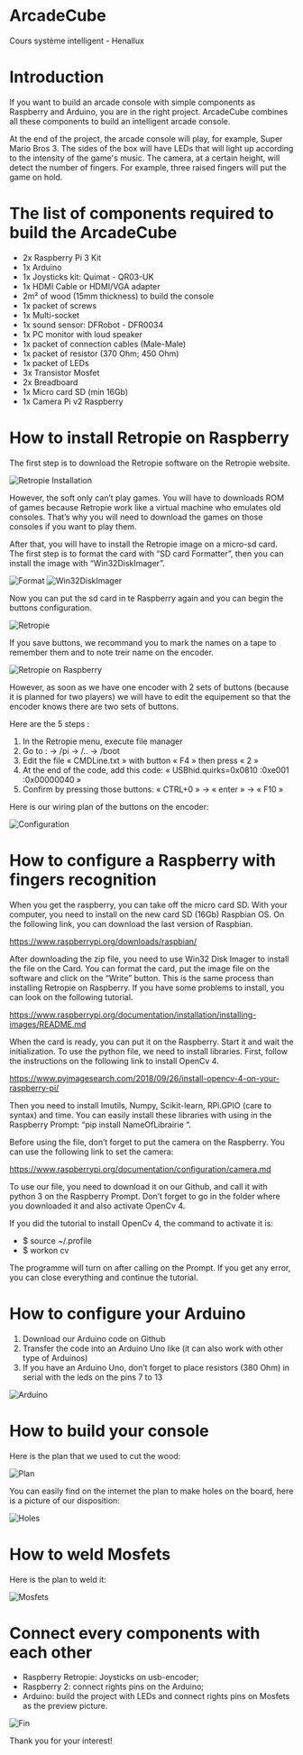 # ArcadeCube
Cours système intelligent - Henallux

# Introduction

If you want to build an arcade console with simple components as Raspberry and Arduino, you are in the right project. ArcadeCube combines all these components to build an intelligent arcade console. 

At the end of the project, the arcade console will play, for example, Super Mario Bros 3. The sides of the box will have LEDs that will light up according to the intensity of the game's music. The camera, at a certain height, will detect the number of fingers. For example, three raised fingers will put the game on hold.

# The list of components required to build the ArcadeCube

- 2x Raspberry Pi 3 Kit
- 1x Arduino 
- 1x Joysticks kit: Quimat - QR03-UK
- 1x HDMI Cable or HDMI/VGA adapter 
- 2m² of wood (15mm thickness) to build the console
- 1x packet of screws
- 1x Multi-socket
- 1x sound sensor: DFRobot - DFR0034
- 1x PC monitor with loud speaker
- 1x packet of connection cables (Male-Male)
- 1x packet of resistor (370 Ohm; 450 Ohm)
- 1x packet of LEDs
- 3x Transistor Mosfet
- 2x Breadboard
- 1x Micro card SD (min 16Gb)
- 1x Camera Pi v2 Raspberry

# How to install Retropie on Raspberry

The first step is to download the Retropie software on the Retropie website.

![Retropie Installation](ReadMe%20Image/1.png)

However, the soft only can’t play games. 
You will have to downloads ROM of games because Retropie work like a virtual machine who emulates old consoles.
That’s why you will need to download the games on those consoles if you want to play them.

After that, you will have to install the Retropie image on a micro-sd card. The first step is to format the card with “SD card Formatter”, then you can install the image with “Win32DiskImager”.

![Format](ReadMe%20Image/2.png) ![Win32DiskImager](ReadMe%20Image/3.png)

Now you can put the sd card in te Raspberry again and you can begin the buttons configuration.

![Retropie](ReadMe%20Image/4.jpg)

If you save buttons, we recommand you to mark the names on a tape to remember them and to note treir name on the encoder.

![Retropie on Raspberry](ReadMe%20Image/5.jpg)

However, as soon as we have one encoder with 2 sets of buttons (because it is planned for two players) we will have to edit the equipement so that the encoder knows there are two sets of buttons.

Here are the 5 steps :
1. In the Retropie menu, execute file manager
2. Go to :     → /pi       → /..      → /boot
3. Edit the file « CMDLine.txt » with button « F4 » then press « 2 »
4. At the end of the code, add this code: « USBhid.quirks=0x0810 :0xe001 :0x00000040 »
5. Confirm by pressing those buttons: « CTRL+0 » → « enter » → « F10 »

Here is our wiring plan of the buttons on the encoder:

![Configuration](ReadMe%20Image/6.PNG)

# How to configure a Raspberry with fingers recognition 

When you get the raspberry, you can take off the micro card SD. With your computer, you need to install on the new card SD (16Gb) Raspbian OS. On the following link, you can download the last version of Raspbian.

https://www.raspberrypi.org/downloads/raspbian/

After downloading the zip file, you need to use Win32 Disk Imager to install the file on the Card. You can format the card, put the image file on the software and click on the “Write” button. This is the same process than installing Retropie on Raspberry. If you have some problems to install, you can look on the following tutorial.

https://www.raspberrypi.org/documentation/installation/installing-images/README.md

When the card is ready, you can put it on the Raspberry. Start it and wait the initialization. To use the python file, we need to install libraries. First, follow the instructions on the following link to install OpenCv 4.

https://www.pyimagesearch.com/2018/09/26/install-opencv-4-on-your-raspberry-pi/

Then you need to install Imutils, Numpy, Scikit-learn, RPi.GPIO (care to syntax) and time. You can easily install these libraries with using in the Raspberry Prompt: “pip install NameOfLibrairie “. 

Before using the file, don’t forget to put the camera on the Raspberry. You can use the following link to set the camera:

https://www.raspberrypi.org/documentation/configuration/camera.md

To use our file, you need to download it on our Github, and call it with python 3 on the Raspberry Prompt. Don’t forget to go in the folder where you downloaded it and also activate OpenCv 4. 

If you did the tutorial to install OpenCv 4, the command to activate it is:
-	$ source ~/.profile
-	$ workon cv

The programme will turn on after calling on the Prompt. If you get any error, you can close everything and continue the tutorial. 

# How to configure your Arduino

1. Download our Arduino code on Github
2. Transfer the code into an Arduino Uno like (it can also work with other type of Arduinos)
3. If you have an Arduino Uno, don’t forget to place resistors (380 Ohm) in serial with the leds on the pins 7 to 13

![Arduino](ReadMe%20Image/7.PNG)

# How to build your console

Here is the plan that we used to cut the wood:

![Plan](ReadMe%20Image/9.png)

You can easily find on the internet the plan to make holes on the board, here is a picture of our disposition:

![Holes](ReadMe%20Image/10.png)

# How to weld Mosfets

Here is the plan to weld it:

![Mosfets](ReadMe%20Image/8.png)

# Connect every components with each other

- Raspberry Retropie: Joysticks on usb-encoder;
- Raspberry 2: connect rights pins on the Arduino;
- Arduino: build the project with LEDs and connect rights pins on Mosfets as the preview picture.

![Fin](ReadMe%20Image/11.jpg)

Thank you for your interest! 

